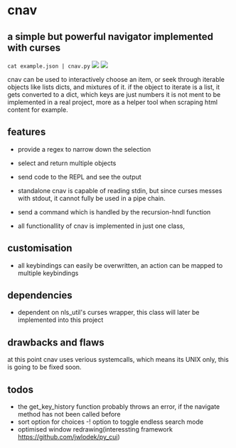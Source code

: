 cnav 
====
## a simple but powerful navigator implemented with curses

	
`cat example.json | cnav.py`
![](https://imgur.com/5KAiEZ9)
![](https://i.imgur.com/6idnPhj.gif)

cnav can be used to interactively choose an item, or seek through
iterable objects like lists dicts, and mixtures of it.
if the object to iterate is a list, it gets converted to a dict, which keys are just numbers
it is not ment to be implemented in a real project, more as a helper tool
when scraping html content for example.

## features
- provide a regex to narrow down the selection
- select and return multiple objects
- send code to the REPL and see the output 

- standalone cnav is capable of reading stdin, but since curses messes with stdout,
it cannot	fully be used in a pipe chain.
- send a command which is handled by the recursion-hndl function
- all functionallity of cnav is implemented in just one class,

## customisation
- all keybindings can easily be overwritten, an action can be mapped to multiple keybindings

## dependencies
- dependent on nls_util's curses wrapper, this class will later be implemented into this project

## drawbacks and flaws
at this point cnav uses verious systemcalls, which means its UNIX only,
this is going to be fixed soon.

## todos
- the get_key_history function probably throws an error, if the navigate method has not been called before
- sort option for choices
-! option to toggle endless search mode
- optimised window redrawing(interessting framework https://github.com/jwlodek/py_cui)
